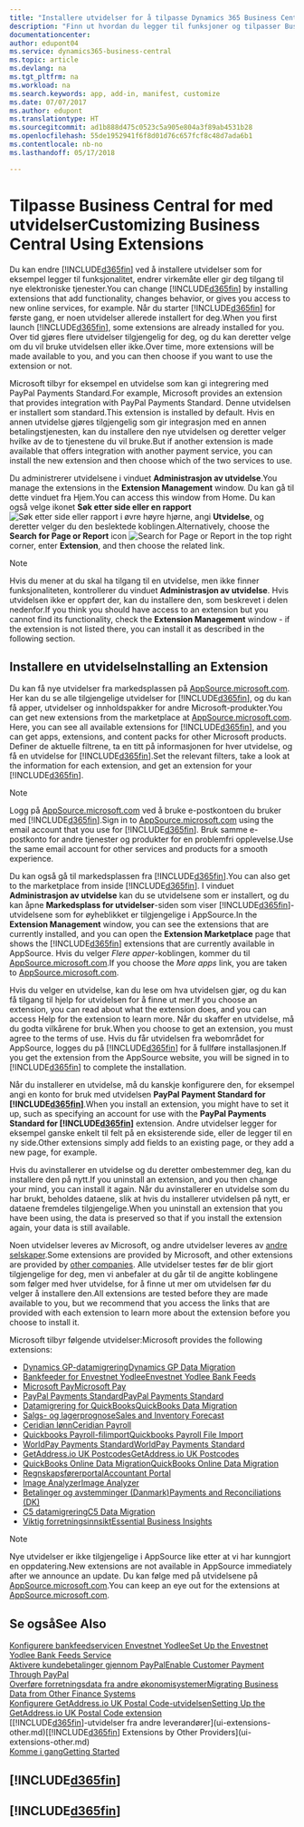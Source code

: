 ```yaml
---
title: "Installere utvidelser for å tilpasse Dynamics 365 Business Central | Microsoft-dokumentasjon"
description: "Finn ut hvordan du legger til funksjoner og tilpasser Business Central ved å installere utvidelser."
documentationcenter: 
author: edupont04
ms.service: dynamics365-business-central
ms.topic: article
ms.devlang: na
ms.tgt_pltfrm: na
ms.workload: na
ms.search.keywords: app, add-in, manifest, customize
ms.date: 07/07/2017
ms.author: edupont
ms.translationtype: HT
ms.sourcegitcommit: ad1b888d475c0523c5a905e804a3f89ab4531b28
ms.openlocfilehash: 55de1952941f6f8d01d76c657fcf8c48d7ada6b1
ms.contentlocale: nb-no
ms.lasthandoff: 05/17/2018

---
```

# <a name="customizing-business-central-using-extensions"></a><span data-ttu-id="9c8bf-103">Tilpasse Business Central for med utvidelser</span><span class="sxs-lookup"><span data-stu-id="9c8bf-103">Customizing Business Central Using Extensions</span></span>
<span data-ttu-id="9c8bf-104">Du kan endre [!INCLUDE[d365fin](includes/d365fin_md.md)] ved å installere utvidelser som for eksempel legger til funksjonalitet, endrer virkemåte eller gir deg tilgang til nye elektroniske tjenester.</span><span class="sxs-lookup"><span data-stu-id="9c8bf-104">You can change [!INCLUDE[d365fin](includes/d365fin_md.md)] by installing extensions that add functionality, changes behavior, or gives you access to new online services, for example.</span></span>
<span data-ttu-id="9c8bf-105">Når du starter [!INCLUDE[d365fin](includes/d365fin_md.md)] for første gang, er noen utvidelser allerede installert for deg.</span><span class="sxs-lookup"><span data-stu-id="9c8bf-105">When you first launch [!INCLUDE[d365fin](includes/d365fin_md.md)], some extensions are already installed for you.</span></span> <span data-ttu-id="9c8bf-106">Over tid gjøres flere utvidelser tilgjengelig for deg, og du kan deretter velge om du vil bruke utvidelsen eller ikke.</span><span class="sxs-lookup"><span data-stu-id="9c8bf-106">Over time, more extensions will be made available to you, and you can then choose if you want to use the extension or not.</span></span>

<span data-ttu-id="9c8bf-107">Microsoft tilbyr for eksempel en utvidelse som kan gi integrering med PayPal Payments Standard.</span><span class="sxs-lookup"><span data-stu-id="9c8bf-107">For example, Microsoft provides an extension that provides integration with PayPal Payments Standard.</span></span> <span data-ttu-id="9c8bf-108">Denne utvidelsen er installert som standard.</span><span class="sxs-lookup"><span data-stu-id="9c8bf-108">This extension is installed by default.</span></span>
<span data-ttu-id="9c8bf-109">Hvis en annen utvidelse gjøres tilgjengelig som gir integrasjon med en annen betalingstjenesten, kan du installere den nye utvidelsen og deretter velger hvilke av de to tjenestene du vil bruke.</span><span class="sxs-lookup"><span data-stu-id="9c8bf-109">But if another extension is made available that offers integration with another payment service, you can install the new extension and then choose which of the two services to use.</span></span>  

<span data-ttu-id="9c8bf-110">Du administrerer utvidelsene i vinduet **Administrasjon av utvidelse**.</span><span class="sxs-lookup"><span data-stu-id="9c8bf-110">You manage the extensions in the **Extension Management** window.</span></span> <span data-ttu-id="9c8bf-111">Du kan gå til dette vinduet fra Hjem.</span><span class="sxs-lookup"><span data-stu-id="9c8bf-111">You can access this window from Home.</span></span> <span data-ttu-id="9c8bf-112">Du kan også velge ikonet **Søk etter side eller en rapport** ![Søk etter side eller rapport](media/ui-search/search_small.png "Søk etter side eller rapport") i øvre høyre hjørne, angi **Utvidelse**, og deretter velger du den beslektede koblingen.</span><span class="sxs-lookup"><span data-stu-id="9c8bf-112">Alternatively, choose the **Search for Page or Report** icon ![Search for Page or Report](media/ui-search/search_small.png "Search for Page or Report icon") in the top right corner, enter **Extension**, and then choose the related link.</span></span>  

> [!NOTE]  
>   <span data-ttu-id="9c8bf-113">Hvis du mener at du skal ha tilgang til en utvidelse, men ikke finner funksjonaliteten, kontrollerer du vinduet **Administrasjon av utvidelse**. Hvis utvidelsen ikke er oppført der, kan du installere den, som beskrevet i delen nedenfor.</span><span class="sxs-lookup"><span data-stu-id="9c8bf-113">If you think you should have access to an extension but you cannot find its functionality, check the **Extension Management** window - if the extension is not listed there, you can install it as described in the following section.</span></span>  

## <a name="installing-an-extension"></a><span data-ttu-id="9c8bf-114">Installere en utvidelse</span><span class="sxs-lookup"><span data-stu-id="9c8bf-114">Installing an Extension</span></span>
<span data-ttu-id="9c8bf-115">Du kan få nye utvidelser fra markedsplassen på [AppSource.microsoft.com](https://appsource.microsoft.com/en-us/marketplace/apps?product=dynamics-365%3Bdynamics-365-for-financials&page=1). Her kan du se alle tilgjengelige utvidelser for [!INCLUDE[d365fin](includes/d365fin_md.md)], og du kan få apper, utvidelser og innholdspakker for andre Microsoft-produkter.</span><span class="sxs-lookup"><span data-stu-id="9c8bf-115">You can get new extensions from the marketplace at [AppSource.microsoft.com](https://appsource.microsoft.com/en-us/marketplace/apps?product=dynamics-365%3Bdynamics-365-for-financials&page=1). Here, you can see all available extensions for [!INCLUDE[d365fin](includes/d365fin_md.md)], and you can get apps, extensions, and content packs for other Microsoft products.</span></span> <span data-ttu-id="9c8bf-116">Definer de aktuelle filtrene, ta en titt på informasjonen for hver utvidelse, og få en utvidelse for [!INCLUDE[d365fin](includes/d365fin_md.md)].</span><span class="sxs-lookup"><span data-stu-id="9c8bf-116">Set the relevant filters, take a look at the information for each extension, and get an extension for your [!INCLUDE[d365fin](includes/d365fin_md.md)].</span></span>  
> [!NOTE]  
>   <span data-ttu-id="9c8bf-117">Logg på [AppSource.microsoft.com](https://appsource.microsoft.com/) ved å bruke e-postkontoen du bruker med [!INCLUDE[d365fin](includes/d365fin_md.md)].</span><span class="sxs-lookup"><span data-stu-id="9c8bf-117">Sign in to [AppSource.microsoft.com](https://appsource.microsoft.com/) using the email account that you use for [!INCLUDE[d365fin](includes/d365fin_md.md)].</span></span> <span data-ttu-id="9c8bf-118">Bruk samme e-postkonto for andre tjenester og produkter for en problemfri opplevelse.</span><span class="sxs-lookup"><span data-stu-id="9c8bf-118">Use the same email account for other services and products for a smooth experience.</span></span>  

<span data-ttu-id="9c8bf-119">Du kan også gå til markedsplassen fra [!INCLUDE[d365fin](includes/d365fin_md.md)].</span><span class="sxs-lookup"><span data-stu-id="9c8bf-119">You can also get to the marketplace from inside [!INCLUDE[d365fin](includes/d365fin_md.md)].</span></span> <span data-ttu-id="9c8bf-120">I vinduet **Administrasjon av utvidelse** kan du se utvidelsene som er installert, og du kan åpne **Markedsplass for utvidelser**-siden som viser [!INCLUDE[d365fin](includes/d365fin_md.md)]-utvidelsene som for øyheblikket er tilgjengelige i AppSource.</span><span class="sxs-lookup"><span data-stu-id="9c8bf-120">In the **Extension Management** window, you can see the extensions that are currently installed, and you can open the **Extension Marketplace** page that shows the [!INCLUDE[d365fin](includes/d365fin_md.md)] extensions that are currently available in AppSource.</span></span> <span data-ttu-id="9c8bf-121">Hvis du velger *Flere apper*-koblingen, kommer du til [AppSource.microsoft.com](https://appsource.microsoft.com/en-us/marketplace/apps?product=dynamics-365%3Bdynamics-365-for-financials&page=1).</span><span class="sxs-lookup"><span data-stu-id="9c8bf-121">If you choose the *More apps* link, you are taken to [AppSource.microsoft.com](https://appsource.microsoft.com/en-us/marketplace/apps?product=dynamics-365%3Bdynamics-365-for-financials&page=1).</span></span>  

<span data-ttu-id="9c8bf-122">Hvis du velger en utvidelse, kan du lese om hva utvidelsen gjør, og du kan få tilgang til hjelp for utvidelsen for å finne ut mer.</span><span class="sxs-lookup"><span data-stu-id="9c8bf-122">If you choose an extension, you can read about what the extension does, and you can access Help for the extension to learn more.</span></span> <span data-ttu-id="9c8bf-123">Når du skaffer en utvidelse, må du godta vilkårene for bruk.</span><span class="sxs-lookup"><span data-stu-id="9c8bf-123">When you choose to get an extension, you must agree to the terms of use.</span></span> <span data-ttu-id="9c8bf-124">Hvis du får utvidelsen fra webområdet for AppSource, logges du på [!INCLUDE[d365fin](includes/d365fin_md.md)] for å fullføre installasjonen.</span><span class="sxs-lookup"><span data-stu-id="9c8bf-124">If you get the extension from the AppSource website, you will be signed in to [!INCLUDE[d365fin](includes/d365fin_md.md)] to complete the installation.</span></span>  

<span data-ttu-id="9c8bf-125">Når du installerer en utvidelse, må du kanskje konfigurere den, for eksempel angi en konto for bruk med utvidelsen **PayPal Payment Standard for [!INCLUDE[d365fin](includes/d365fin_md.md)]**.</span><span class="sxs-lookup"><span data-stu-id="9c8bf-125">When you install an extension, you might have to set it up, such as specifying an account for use with the **PayPal Payments Standard for [!INCLUDE[d365fin](includes/d365fin_md.md)]** extension.</span></span>
<span data-ttu-id="9c8bf-126">Andre utvidelser legger for eksempel ganske enkelt til felt på en eksisterende side, eller de legger til en ny side.</span><span class="sxs-lookup"><span data-stu-id="9c8bf-126">Other extensions simply add fields to an existing page, or they add a new page, for example.</span></span>   

<span data-ttu-id="9c8bf-127">Hvis du avinstallerer en utvidelse og du deretter ombestemmer deg, kan du installere den på nytt.</span><span class="sxs-lookup"><span data-stu-id="9c8bf-127">If you uninstall an extension, and you then change your mind, you can install it again.</span></span> <span data-ttu-id="9c8bf-128">Når du avinstallerer en utvidelse som du har brukt, beholdes dataene, slik at hvis du installerer utvidelsen på nytt, er dataene fremdeles tilgjengelige.</span><span class="sxs-lookup"><span data-stu-id="9c8bf-128">When you uninstall an extension that you have been using, the data is preserved so that if you install the extension again, your data is still available.</span></span>  

<span data-ttu-id="9c8bf-129">Noen utvidelser leveres av Microsoft, og andre utvidelser leveres av [andre selskaper](ui-extensions-other.md).</span><span class="sxs-lookup"><span data-stu-id="9c8bf-129">Some extensions are provided by Microsoft, and other extensions are provided by [other companies](ui-extensions-other.md).</span></span> <span data-ttu-id="9c8bf-130">Alle utvidelser testes før de blir gjort tilgjengelige for deg, men vi anbefaler at du går til de angitte koblingene som følger med hver utvidelse, for å finne ut mer om utvidelsen før du velger å installere den.</span><span class="sxs-lookup"><span data-stu-id="9c8bf-130">All extensions are tested before they are made available to you, but we recommend that you access the links that are provided with each extension to learn more about the extension before you choose to install it.</span></span>  

<span data-ttu-id="9c8bf-131">Microsoft tilbyr følgende utvidelser:</span><span class="sxs-lookup"><span data-stu-id="9c8bf-131">Microsoft provides the following extensions:</span></span>  

* [<span data-ttu-id="9c8bf-132">Dynamics GP-datamigrering</span><span class="sxs-lookup"><span data-stu-id="9c8bf-132">Dynamics GP Data Migration</span></span>](ui-extensions-dynamicsgp-data-migration.md)  
* [<span data-ttu-id="9c8bf-133">Bankfeeder for Envestnet Yodlee</span><span class="sxs-lookup"><span data-stu-id="9c8bf-133">Envestnet Yodlee Bank Feeds</span></span>](ui-extensions-yodlee-bank-feeds.md)  
* [<span data-ttu-id="9c8bf-134">Microsoft Pay</span><span class="sxs-lookup"><span data-stu-id="9c8bf-134">Microsoft Pay</span></span>](ui-extensions-microsoft-pay-payments.md)  
* [<span data-ttu-id="9c8bf-135">PayPal Payments Standard</span><span class="sxs-lookup"><span data-stu-id="9c8bf-135">PayPal Payments Standard</span></span>](ui-extensions-paypal-payments-standard.md)  
* [<span data-ttu-id="9c8bf-136">Datamigrering for QuickBooks</span><span class="sxs-lookup"><span data-stu-id="9c8bf-136">QuickBooks Data Migration</span></span>](ui-extensions-quickbooks-data-migration.md)  
* [<span data-ttu-id="9c8bf-137">Salgs- og lagerprognose</span><span class="sxs-lookup"><span data-stu-id="9c8bf-137">Sales and Inventory Forecast</span></span>](ui-extensions-sales-forecast.md)  
* [<span data-ttu-id="9c8bf-138">Ceridian lønn</span><span class="sxs-lookup"><span data-stu-id="9c8bf-138">Ceridian Payroll</span></span>](ui-extensions-ceridian-payroll.md)  
* [<span data-ttu-id="9c8bf-139">Quickbooks Payroll-filimport</span><span class="sxs-lookup"><span data-stu-id="9c8bf-139">Quickbooks Payroll File Import</span></span>](ui-extensions-quickbooks-payroll.md)  
* [<span data-ttu-id="9c8bf-140">WorldPay Payments Standard</span><span class="sxs-lookup"><span data-stu-id="9c8bf-140">WorldPay Payments Standard</span></span>](ui-extensions-worldpay-payments-standard.md)  
* [<span data-ttu-id="9c8bf-141">GetAddress.io UK Postcodes</span><span class="sxs-lookup"><span data-stu-id="9c8bf-141">GetAddress.io UK Postcodes</span></span>](ui-extensions-getaddressio.md)  
* [<span data-ttu-id="9c8bf-142">QuickBooks Online Data Migration</span><span class="sxs-lookup"><span data-stu-id="9c8bf-142">QuickBooks Online Data Migration</span></span>](ui-extensions-quickbooks-online-data-migration.md)  
* [<span data-ttu-id="9c8bf-143">Regnskapsførerportal</span><span class="sxs-lookup"><span data-stu-id="9c8bf-143">Accountant Portal</span></span>](ui-extensions-accountant-portal.md)  
* [<span data-ttu-id="9c8bf-144">Image Analyzer</span><span class="sxs-lookup"><span data-stu-id="9c8bf-144">Image Analyzer</span></span>](ui-extensions-image-analyzer.md)  
* [<span data-ttu-id="9c8bf-145">Betalinger og avstemminger (Danmark)</span><span class="sxs-lookup"><span data-stu-id="9c8bf-145">Payments and Reconciliations (DK)</span></span>](ui-extensions-payments-reconciliation-formats-dk.md)  
* [<span data-ttu-id="9c8bf-146">C5 datamigrering</span><span class="sxs-lookup"><span data-stu-id="9c8bf-146">C5 Data Migration</span></span>](ui-extensions-c5-data-migration.md)  
* [<span data-ttu-id="9c8bf-147">Viktig forretningsinnsikt</span><span class="sxs-lookup"><span data-stu-id="9c8bf-147">Essential Business Insights</span></span>](ui-extensions-essential-business-insights.md)  

> [!NOTE]  
>  <span data-ttu-id="9c8bf-148">Nye utvidelser er ikke tilgjengelige i AppSource like etter at vi har kunngjort en oppdatering.</span><span class="sxs-lookup"><span data-stu-id="9c8bf-148">New extensions are not available in AppSource immediately after we announce an update.</span></span> <span data-ttu-id="9c8bf-149">Du kan følge med på utvidelsene på [AppSource.microsoft.com](https://appsource.microsoft.com/en-us/marketplace/apps?product=dynamics-365%3Bdynamics-365-for-financials&page=1).</span><span class="sxs-lookup"><span data-stu-id="9c8bf-149">You can keep an eye out for the extensions at [AppSource.microsoft.com](https://appsource.microsoft.com/en-us/marketplace/apps?product=dynamics-365%3Bdynamics-365-for-financials&page=1).</span></span>

## <a name="see-also"></a><span data-ttu-id="9c8bf-150">Se også</span><span class="sxs-lookup"><span data-stu-id="9c8bf-150">See Also</span></span>
[<span data-ttu-id="9c8bf-151">Konfigurere bankfeedservicen Envestnet Yodlee</span><span class="sxs-lookup"><span data-stu-id="9c8bf-151">Set Up the Envestnet Yodlee Bank Feeds Service</span></span>](bank-how-setup-bank-statement-service.md)  
[<span data-ttu-id="9c8bf-152">Aktivere kundebetalinger gjennom PayPal</span><span class="sxs-lookup"><span data-stu-id="9c8bf-152">Enable Customer Payment Through PayPal</span></span>](sales-how-enable-payment-service-extensions.md)  
[<span data-ttu-id="9c8bf-153">Overføre forretningsdata fra andre økonomisystemer</span><span class="sxs-lookup"><span data-stu-id="9c8bf-153">Migrating Business Data from Other Finance Systems</span></span>](across-import-data-configuration-packages.md)  
[<span data-ttu-id="9c8bf-154">Konfigurere GetAddress.io UK Postal Code-utvidelsen</span><span class="sxs-lookup"><span data-stu-id="9c8bf-154">Setting Up the GetAddress.io UK Postal Code extension</span></span>](LocalFunctionality/UnitedKingdom/uk-setup-postal-code-service.md)  
<span data-ttu-id="9c8bf-155">[[!INCLUDE[d365fin](includes/d365fin_md.md)]-utvidelser fra andre leverandører](ui-extensions-other.md)</span><span class="sxs-lookup"><span data-stu-id="9c8bf-155">[[!INCLUDE[d365fin](includes/d365fin_md.md)] Extensions by Other Providers](ui-extensions-other.md)</span></span>  
[<span data-ttu-id="9c8bf-156">Komme i gang</span><span class="sxs-lookup"><span data-stu-id="9c8bf-156">Getting Started</span></span>](product-get-started.md)  

## [!INCLUDE[d365fin](includes/free_trial_md.md)]  
## [!INCLUDE[d365fin](includes/training_link_md.md)]


